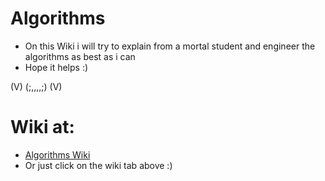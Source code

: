 # Algorithms

* On this Wiki i will try to explain from a mortal student and engineer the algorithms as best as i can
* Hope it helps :)
 
(V)  (;,,,,;)   (V)

# Wiki at:
* [Algorithms Wiki](https://github.com/balart40/Algorithms/wiki)
* Or just click on the wiki tab above :)
